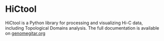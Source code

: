 # HiCtool

HiCtool is a Python library for processing and visualizing Hi-C data, including Topological Domains analysis.
The full documentation is available on [genomegitar.org](https:genomegitar.org)

